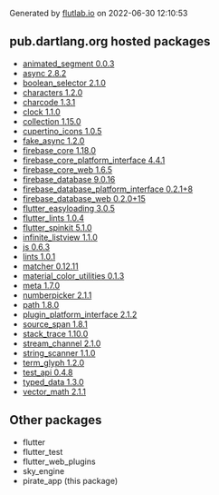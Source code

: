 Generated by [flutlab.io](https://flutlab.io) on 2022-06-30 12:10:53


## pub.dartlang.org hosted packages

 - [animated_segment 0.0.3](https://pub.dartlang.org/packages/animated_segment/versions/0.0.3)
 - [async 2.8.2](https://pub.dartlang.org/packages/async/versions/2.8.2)
 - [boolean_selector 2.1.0](https://pub.dartlang.org/packages/boolean_selector/versions/2.1.0)
 - [characters 1.2.0](https://pub.dartlang.org/packages/characters/versions/1.2.0)
 - [charcode 1.3.1](https://pub.dartlang.org/packages/charcode/versions/1.3.1)
 - [clock 1.1.0](https://pub.dartlang.org/packages/clock/versions/1.1.0)
 - [collection 1.15.0](https://pub.dartlang.org/packages/collection/versions/1.15.0)
 - [cupertino_icons 1.0.5](https://pub.dartlang.org/packages/cupertino_icons/versions/1.0.5)
 - [fake_async 1.2.0](https://pub.dartlang.org/packages/fake_async/versions/1.2.0)
 - [firebase_core 1.18.0](https://pub.dartlang.org/packages/firebase_core/versions/1.18.0)
 - [firebase_core_platform_interface 4.4.1](https://pub.dartlang.org/packages/firebase_core_platform_interface/versions/4.4.1)
 - [firebase_core_web 1.6.5](https://pub.dartlang.org/packages/firebase_core_web/versions/1.6.5)
 - [firebase_database 9.0.16](https://pub.dartlang.org/packages/firebase_database/versions/9.0.16)
 - [firebase_database_platform_interface 0.2.1+8](https://pub.dartlang.org/packages/firebase_database_platform_interface/versions/0.2.1+8)
 - [firebase_database_web 0.2.0+15](https://pub.dartlang.org/packages/firebase_database_web/versions/0.2.0+15)
 - [flutter_easyloading 3.0.5](https://pub.dartlang.org/packages/flutter_easyloading/versions/3.0.5)
 - [flutter_lints 1.0.4](https://pub.dartlang.org/packages/flutter_lints/versions/1.0.4)
 - [flutter_spinkit 5.1.0](https://pub.dartlang.org/packages/flutter_spinkit/versions/5.1.0)
 - [infinite_listview 1.1.0](https://pub.dartlang.org/packages/infinite_listview/versions/1.1.0)
 - [js 0.6.3](https://pub.dartlang.org/packages/js/versions/0.6.3)
 - [lints 1.0.1](https://pub.dartlang.org/packages/lints/versions/1.0.1)
 - [matcher 0.12.11](https://pub.dartlang.org/packages/matcher/versions/0.12.11)
 - [material_color_utilities 0.1.3](https://pub.dartlang.org/packages/material_color_utilities/versions/0.1.3)
 - [meta 1.7.0](https://pub.dartlang.org/packages/meta/versions/1.7.0)
 - [numberpicker 2.1.1](https://pub.dartlang.org/packages/numberpicker/versions/2.1.1)
 - [path 1.8.0](https://pub.dartlang.org/packages/path/versions/1.8.0)
 - [plugin_platform_interface 2.1.2](https://pub.dartlang.org/packages/plugin_platform_interface/versions/2.1.2)
 - [source_span 1.8.1](https://pub.dartlang.org/packages/source_span/versions/1.8.1)
 - [stack_trace 1.10.0](https://pub.dartlang.org/packages/stack_trace/versions/1.10.0)
 - [stream_channel 2.1.0](https://pub.dartlang.org/packages/stream_channel/versions/2.1.0)
 - [string_scanner 1.1.0](https://pub.dartlang.org/packages/string_scanner/versions/1.1.0)
 - [term_glyph 1.2.0](https://pub.dartlang.org/packages/term_glyph/versions/1.2.0)
 - [test_api 0.4.8](https://pub.dartlang.org/packages/test_api/versions/0.4.8)
 - [typed_data 1.3.0](https://pub.dartlang.org/packages/typed_data/versions/1.3.0)
 - [vector_math 2.1.1](https://pub.dartlang.org/packages/vector_math/versions/2.1.1)

## Other packages

 - flutter
 - flutter_test
 - flutter_web_plugins
 - sky_engine
 - pirate_app (this package)

